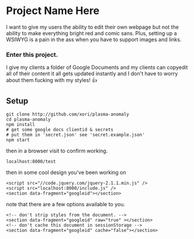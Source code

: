 # Project Name Here

I want to give my users the ability to edit their own
webpage but not the ability to make everything bright
red and comic sans. Plus, setting up a WSIWYG is a pain
in the ass when you have to support images and links.

### Enter this project.

I give my clients a folder of Google Documents and my
clients can copyedit all of their content it all gets
updated instantly and I don't have to worry about them
fucking with my styles! :+1:

## Setup

    git clone http://github.com/xori/plasma-anomaly
    cd plasma-anomaly
    npm install
    # get some google docs clientid & secrets
    # put them in 'secret.json' see 'secret.example.json'
    npm start

then in a browser visit to confirm working.

    localhost:8000/test

then in some cool design you've been working on

    <script src="//code.jquery.com/jquery-2.1.1.min.js" />
    <script src="localhost:8000/include.js" />
    <section data-fragment="googleid"></section>

note that there are a few options available to you.

    <!-- don't strip styles from the document. -->
    <section data-fragment="googleid" raw="true" ></section>
    <!-- don't cache this document in sessionStorage -->
    <section data-fragment="googleid" cache="false"></section>
